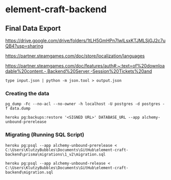 # element-craft-backend

## Final Data Export

https://drive.google.com/drive/folders/1tLH5GmHPn7IwlLsxKTJMLSjGJ2c7uQB4?usp=sharing


 
https://partner.steamgames.com/doc/store/localization/languages

https://partner.steamgames.com/doc/features/auth#:~:text=of%20downloadable%20content.-,Backend%20Server,-Session%20Tickets%20and

```
type input.json | python -m json.tool > output.json
```

### Creating the data

```
pg_dump -Fc --no-acl --no-owner -h localhost -U postgres -d postgres -f data.dump
```

```
heroku pg:backups:restore '<SIGNED URL>' DATABASE_URL --app alchemy-unbound-prerelease
```

### Migrating (Running SQL Script)

```
heroku pg:psql --app alchemy-unbound-prerelease < C:\Users\KlutzyBubbles\Documents\GitHub\element-craft-backend\prisma\migrations\1_v2\migration.sql

heroku pg:psql --app alchemy-unbound-release < C:\Users\KlutzyBubbles\Documents\GitHub\element-craft-backend\migration.sql
```
